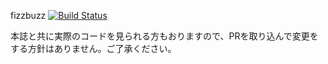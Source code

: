 fizzbuzz [![Build Status](https://travis-ci.org/github-book/fizzbuzz.png)](https://travis-ci.org/github-book/fizzbuzz)

本誌と共に実際のコードを見られる方もおりますので、PRを取り込んで変更をする方針はありません。ご了承ください。
